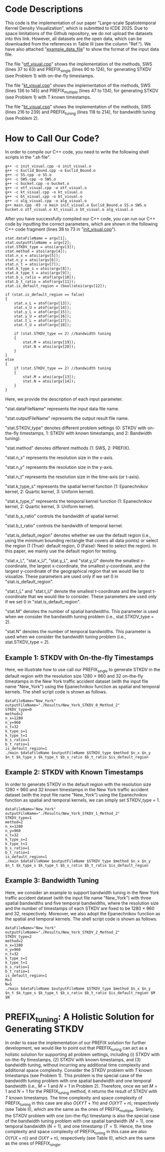 # Code Descriptions
This code is the implementation of our paper "Large-scale Spatiotemporal Kernel Density Visualization", which is submitted to ICDE 2025. Due to space limitations of the Github repository, we do not upload the datasets into this link. However, all datasets are the open data, which can be downloaded from the references in Table III (see the column "Ref."). We have also attached "[example_data_file](example_data_file)" to show the format of the input data file.

The file "[otf_visual.cpp](otf_visual.cpp)" shows the implementation of the methods, SWS (lines 37 to 63) and PREFIX<sub>single</sub> (lines 90 to 124), for generating STKDV (see Problem 1) with on-the-fly timestamps.

The file "[kt_visual.cpp](kt_visual.cpp)" shows the implementation of the methods, SWS (lines 136 to 145) and PREFIX<sub>multiple</sub> (lines 47 to 134), for generating STKDV (see Problem 1) with T known timestamps.

The file "[bt_visual.cpp](bt_visual.cpp)" shows the implementation of the methods, SWS (lines 216 to 239) and PREFIX<sub>tuning</sub> (lines 118 to 214), for bandwidth tuning (see Problem 2).

# How to Call Our Code?
In order to compile our C++ code, you need to write the following shell scripts in the ".sh file".
```
g++ -c init_visual.cpp -o init_visual.o
g++ -c Euclid_Bound.cpp -o Euclid_Bound.o
g++ -c SS.cpp -o SS.o
g++ -c SWS.cpp -o SWS.o
g++ -c bucket.cpp -o bucket.o
g++ -c otf_visual.cpp -o otf_visual.o
g++ -c kt_visual.cpp -o kt_visual.o
g++ -c bt_visual.cpp -o bt_visual.o
g++ -c alg_visual.cpp -o alg_visual.o
g++ main.cpp -O3 -o main init_visual.o Euclid_Bound.o SS.o SWS.o bucket.o otf_visual.o kt_visual.o bt_visual.o alg_visual.o
```

After you have successfully compiled our C++ code, you can run our C++ code by inputting the correct parameters, which are shown in the following C++ code fragment (lines 38 to 73 in "[init_visual.cpp](init_visual.cpp)").

```
stat.dataFileName = argv[1];
stat.outputFileName = argv[2];
stat.STKDV_type = atoi(argv[3]);
stat.method = atoi(argv[4]);
stat.n_x = atoi(argv[5]);
stat.n_y = atoi(argv[6]);
stat.n_t = atoi(argv[7]);
stat.k_type_s = atoi(argv[8]);
stat.k_type_t = atoi(argv[9]);
stat.b_s_ratio = atof(argv[10]);
stat.b_t_ratio = atof(argv[11]);
stat.is_default_region = (bool)atoi(argv[12]);

if (stat.is_default_region == false)
{
	stat.x_L = atof(argv[13]);
	stat.x_U = atof(argv[14]);
	stat.y_L = atof(argv[15]);
	stat.y_U = atof(argv[16]);
	stat.t_L = atof(argv[17]);
	stat.t_U = atof(argv[18]);

	if (stat.STKDV_type == 2) //bandwidth tuning
	{
		stat.M = atoi(argv[19]);
		stat.N = atoi(argv[20]);
	}
}
else
{
	if (stat.STKDV_type == 2) //bandwidth tuning
	{
		stat.M = atoi(argv[13]);
		stat.N = atoi(argv[14]);
	}
}
```
Here, we provide the description of each input parameter.

"stat.dataFileName" represents the input data file name.

"stat.outputFileName" represents the output result file name.

"stat.STKDV_type" denotes different problem settings (0: STKDV with on-the-fly timestamps, 1: STKDV with known timestamps, and 2: Bandwidth tuning).

"stat.method" denotes different methods (1: SWS, 2: PREFIX).

"stat.n_x" represents the resolution size in the x-axis.

"stat.n_y" represents the resolution size in the y-axis.

"stat.n_t" represents the resolution size in the time-axis (or t-axis).

"stat.k_type_s" represents the spatial kernel function (1: Epanechnikov kernel, 2: Quartic kernel, 3: Uniform kernel).

"stat.k_type_t" represents the temporal kernel function (1: Epanechnikov kernel, 2: Quartic kernel, 3: Uniform kernel).

"stat.b_s_ratio" controls the bandwidth of spatial kernel.

"stat.b_t_ratio" controls the bandwidth of temporal kernel.

"stat.is_default_region" denotes whether we use the default region (i.e., using the minimum bounding rectangle that covers all data points) or select the region (1 (True): default region, 0 (False): Need to select the region). In this paper, we mainly use the default region for testing.

"stat.x_L", "stat.x_U", "stat.y_L", and "stat.y_U" denote the smallest x-coordinate, the largest x-coordinate, the smallest y-coordinate, and the largest y-coordinate of the geographical region that we would like to visualize. These parameters are used only if we set 0 in "stat.is_default_region".

"stat.t_L" and "stat.t_U" denote the smallest t-coordinate and the largest t-coordinate that we would like to consider. These parameters are used only if we set 0 in "stat.is_default_region".

"stat.M" denotes the number of spatial bandwidths. This parameter is used when we consider the bandwidth tuning problem (i.e., stat.STKDV_type = 2).

"stat.N" denotes the number of temporal bandwidths. This parameter is used when we consider the bandwidth tuning problem (i.e., stat.STKDV_type = 2).

## Example 1: STKDV with On-the-fly Timestamps
Here, we illustrate how to use call our PREFIX<sub>single</sub> to generate STKDV in the default region with the resolution size 1280 $\times$ 960 and 32 on-the-fly timestamps in the New York traffic accident dataset (with the input file name "New_York") using the Epanechnikov function as spatial and temporal kernels. The shell script code is shown as follows.

```
dataFileName="New_York"
outputFileName="./Results/New_York_STKDV_0_Method_2"
STKDV_type=0
method=2
n_x=1280
n_y=960
n_t=32
k_type_s=1
k_type_t=1
b_s_ratio=1
b_t_ratio=1
is_default_region=1
./main $dataFileName $outputFileName $STKDV_type $method $n_x $n_y $n_t $k_type_s $k_type_t $b_s_ratio $b_t_ratio $is_default_region
```

## Example 2: STKDV with Known Timestamps
In order to generate STKDV in the default region with the resolution size 1280 $\times$ 960 and 32 known timestamps in the New York traffic accident dataset (with the input file name "New_York") using the Epanechnikov function as spatial and temporal kernels, we can simply set STKDV_type = 1. 
```
dataFileName="New_York"
outputFileName="./Results/New_York_STKDV_1_Method_2"
STKDV_type=1
method=2
n_x=1280
n_y=960
n_t=32
k_type_s=1
k_type_t=1
b_s_ratio=1
b_t_ratio=1
is_default_region=1
./main $dataFileName $outputFileName $STKDV_type $method $n_x $n_y $n_t $k_type_s $k_type_t $b_s_ratio $b_t_ratio $is_default_region
```

## Example 3: Bandwidth Tuning
Here, we consider an example to support bandwidth tuning in the New York traffic accident dataset (with the input file name "New_York") with three spatial bandwidths and five temporal bandwidths, where the resolution size and the number of timestamps of each STKDV are fixed to be 1280 $\times$ 960 and 32, respectively. Moreover, we also adopt the Epanechnikov function as the spatial and temporal kernels. The shell script code is shown as follows. 
```
dataFileName="New_York"
outputFileName="./Results/New_York_STKDV_2_Method_2"
STKDV_type=2
method=2
n_x=1280
n_y=960
n_t=32
k_type_s=1
k_type_t=1
b_s_ratio=1
b_t_ratio=1
is_default_region=1
M=3
N=5
./main $dataFileName $outputFileName $STKDV_type $method $n_x $n_y $n_t $k_type_s $k_type_t $b_s_ratio $b_t_ratio $is_default_region $M $N
```

# PREFIX<sub>tuning</sub>: A Holistic Solution for Generating STKDV
In order to ease the implementation of our PREFIX solution for further development, we would like to point out that PREFIX<sub>tuning</sub> can act as a holistic solution for supporting all problem settings, including (i) STKDV with on-the-fly timestamps, (2) STKDV with known timestamps, and (3) bandwidth tuning, without incurring any additional time complexity and additional space complexity. Consider the STKDV problem with $T$ known timestamps (see Problem 1). This problem is the special case of the bandwidth tuning problem with one spatial bandwidth and one temporal bandwidth (i.e., $M=1$ and $N=1$ in Problem 2). Therefore, once we set $M=1$ and $N=1$ for the PREFIX<sub>tuning</sub> method, it returns the result of STKDV with $T$ known timestamps. The time complexity and space complexity of PREFIX<sub>tuning</sub> in this case are also $O(XYT+Yn)$ and $O(XYT+n)$, respectively (see Table II), which are the same as the ones of PREFIX<sub>multiple</sub>. Similarly, the STKDV problem with one (on-the-fly) timestamp is also the special case of the bandwidth tuning problem with one spatial bandwidth ($M=1$), one temporal bandwidth ($N=1$), and one timestamp ($T=1$). Hence, the time complexity and space complexity of PREFIX<sub>tuning</sub> in this case are also $O(Y(X+n))$ and $O(XY+n)$, respectively (see Table II), which are the same as the ones of PREFIX<sub>single</sub>.

<!--- The shell script file "[compile_run.sh](compile_run.sh)" includes the details for compiling and running our C++ code.--->


<!--- # PREFIX (Technical Report)
Due to space limitations of PVLDB, we do not provide a detailed proof of Lemma 1 in the paper. In this Github link, we also include the technical report ([PREFIX_TR.pdf](PREFIX_TR.pdf)), which shows the proof in Section 7. Since the letters and figures are deformed when you view the pdf file in the anonymized Github link, you can first download this file and then read it in your local computer.--->
